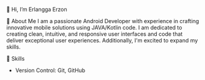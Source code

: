 👋 Hi, I’m Erlangga Erzon

💼 About Me I am a passionate Android Developer with experience in crafting innovative mobile solutions using JAVA/Kotlin code.
I am dedicated to creating clean, intuitive, and responsive user interfaces and code that deliver exceptional user experiences. 
Additionally, I'm excited to expand my skills.

🚀 Skills
 - Version Control: Git, GitHub

